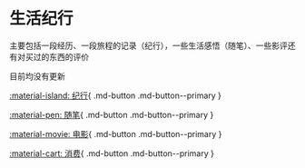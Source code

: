 # 生活纪行

主要包括一段经历、一段旅程的记录（纪行），一些生活感悟（随笔）、一些影评还有对买过的东西的评价

目前均没有更新

[:material-island: 纪行](./event/){ .md-button .md-button--primary }

[:material-pen: 随笔](./write/){ .md-button .md-button--primary }

[:material-movie: 电影](./movie/){ .md-button .md-button--primary }

[:material-cart: 消费](./shopping/){ .md-button .md-button--primary }